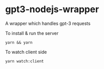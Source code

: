 # gpt3-nodejs-wrapper
A wrapper which handles gpt-3 requests

To install & run the server
```
yarn && yarn
```

To watch client side
```
yarn watch:client
```
